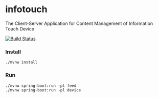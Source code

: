 # infotouch
The Client-Server Application for Content Management of Information Touch Device

[![Build Status](https://travis-ci.com/holuhoev/infotouch.svg?token=DhUsE9KcbxHCqAsVEdDs&branch=master)](https://travis-ci.com/holuhoev/infotouch)

### Install
```shell
./mvnw install
```
### Run
```shell
./mvnw spring-boot:run -pl feed
./mvnw spring-boot:run -pl device
```

